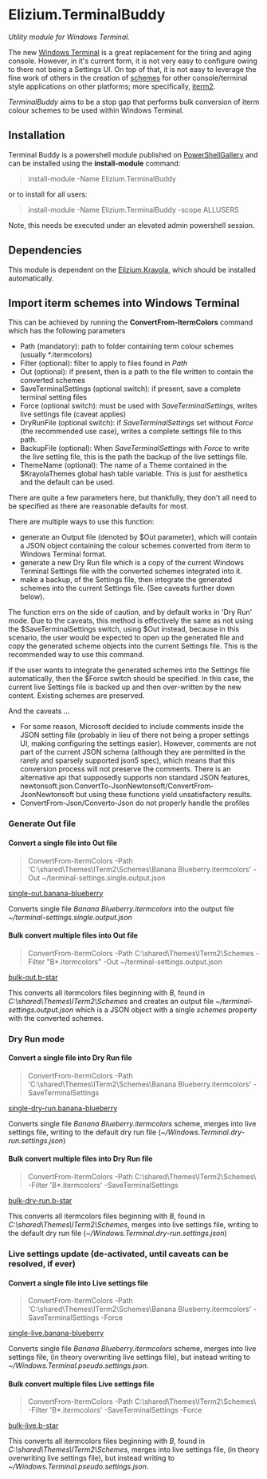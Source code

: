 # Elizium.TerminalBuddy
*Utility module for Windows Terminal.*

The new [Windows Terminal](https://github.com/Microsoft/Terminal) is a great replacement for the tiring and aging console. However, in it's current form, it is not very easy to configure owing to there not being a Settings UI. On top of that, it is not easy to leverage the fine work of others in the creation of [schemes](https://github.com/mbadolato/iTerm2-Color-Schemes) for other console/terminal style applications on other platforms; more specifically, [iterm2](https://iterm2.com/).

*TerminalBuddy* aims to be a stop gap that performs bulk conversion of iterm colour schemes to be used within Windows Terminal.

## Installation

Terminal Buddy is a powershell module published on [PowerShellGallery](https://www.powershellgallery.com/packages/Elizium.TerminalBuddy) and can be installed using the **install-module** command:

> install-module -Name Elizium.TerminalBuddy

or to install for all users:

> install-module -Name Elizium.TerminalBuddy -scope ALLUSERS

Note, this needs be executed under an elevated admin powershell session.

## Dependencies

This module is dependent on the [Elizium.Krayola](https://www.powershellgallery.com/packages/Elizium.Krayola), which should be installed automatically.

## Import iterm schemes into Windows Terminal

This can be achieved by running the **ConvertFrom-ItermColors** command which has the following parameters

* Path (mandatory): path to folder containing term colour schemes (usually *.itermcolors)
* Filter (optional): filter to apply to files found in *Path*
* Out (optional): if present, then is a path to the file written to contain the converted schemes
* SaveTerminalSettings (optional switch): if present, save a complete terminal setting files
* Force (optional switch): must be used with *SaveTerminalSettings*, writes live settings file (caveat applies)
* DryRunFile (optional switch): if *SaveTerminalSettings* set without *Force* (the recommended use case), writes a complete settings file to this path.
* BackupFile (optional): When *SaveTerminalSettings* with *Force* to write the live setting file, this is the path the backup of the live settings file.
* ThemeName (optional): The name of a Theme contained in the $KrayolaThemes global hash table variable. This is just for aesthetics and the default can be used.

There are quite a few parameters here, but thankfully, they don't all need to be specified as there are reasonable defaults for most.

There are multiple ways to use this function:

* generate an Output file (denoted by $Out parameter), which will contain a JSON object containing the colour schemes converted from iterm to Windows Terminal format.
* generate a new Dry Run file which is a copy of the current Windows Terminal Settings file with the converted schemes integrated into it.
* make a backup, of the Settings file, then integrate the generated schemes into the current Settings file. (See caveats further down below).

The function errs on the side of caution, and by default works in 'Dry Run' mode. Due to the caveats, this method is effectively the same as not using the $SaveTerminalSettings switch, using $Out instead, because in this scenario, the user would be expected to open up the generated file and copy the generated scheme objects into the current Settings file. This is the recommended way to use this command.

If the user wants to integrate the generated schemes into the Settings file automatically, then the $Force switch should be specified. In this case, the current live Settings file is backed up and then over-written by the new content. Existing schemes are preserved.

And the caveats ...

* For some reason, Microsoft decided to include comments inside the JSON setting file (probably in lieu of there not being a proper settings UI, making configuring the settings easier). However, comments are not part of the current JSON schema (although they are permitted in the rarely and sparsely supported json5 spec), which means that this conversion process will not preserve the comments. There is an alternative api that supposedly supports non standard JSON features, newtonsoft.json.ConvertTo-JsonNewtonsoft/ConvertFrom-JsonNewtonsoft but using these functions yield unsatisfactory results.
* ConvertFrom-Json/Converto-Json do not properly handle the profiles

### Generate Out file

#### Convert a single file into Out file

> ConvertFrom-ItermColors -Path 'C:\shared\Themes\ITerm2\Schemes\Banana Blueberry.itermcolors'  -Out ~/terminal-settings.single.output.json

[single-out.banana-blueberry](resources/images/single.out.banana-blueberry.jpg)

Converts single file *Banana Blueberry.itermcolors* into the output file *~/terminal-settings.single.output.json*

#### Bulk convert multiple files into Out file

> ConvertFrom-ItermColors -Path C:\shared\Themes\ITerm2\Schemes -Filter "B*.itermcolors" -Out ~/terminal-settings.output.json

[bulk-out.b-star](resources/images/bulk.out.b-star.jpg)

This converts all itermcolors files beginning with *B*, found in *C:\shared\Themes\ITerm2\Schemes* and creates an output file *~/terminal-settings.output.json* which is a JSON object with a single *schemes* property with the converted schemes.

### Dry Run mode

#### Convert a single file into Dry Run file

> ConvertFrom-ItermColors -Path 'C:\shared\Themes\ITerm2\Schemes\Banana Blueberry.itermcolors' -SaveTerminalSettings

[single-dry-run.banana-blueberry](resources/images/single.dry-run.banana-blueberry.jpg)

Converts single file *Banana Blueberry.itermcolors* scheme, merges into live settings file, writing to the default dry run file (*~/Windows.Terminal.dry-run.settings.json*)

#### Bulk convert multiple files into Dry Run file

> ConvertFrom-ItermColors -Path C:\shared\Themes\ITerm2\Schemes\ -Filter 'B*.itermcolors' -SaveTerminalSettings

[bulk-dry-run.b-star](resources/images/bulk.dry-run.b-star.jpg)

This converts all itermcolors files beginning with *B*, found in *C:\shared\Themes\ITerm2\Schemes*, merges into live settings file, writing to the default dry run file (*~/Windows.Terminal.dry-run.settings.json*)

### Live settings update (de-activated, until caveats can be resolved, if ever)

#### Convert a single file into Live settings file

> ConvertFrom-ItermColors -Path 'C:\shared\Themes\ITerm2\Schemes\Banana Blueberry.itermcolors' -SaveTerminalSettings -Force

[single-live.banana-blueberry](resources/images/single.live.banana-blueberry.jpg)

Converts single file *Banana Blueberry.itermcolors* scheme, merges into live settings file, (in theory overwriting live settings file), but instead writing to *~/Windows.Terminal.pseudo.settings.json*.

#### Bulk convert multiple files Live settings file

> ConvertFrom-ItermColors -Path C:\shared\Themes\ITerm2\Schemes\ -Filter 'B*.itermcolors' -SaveTerminalSettings -Force

[bulk-live.b-star](resources/images/bulk.live.b-star)

This converts all itermcolors files beginning with *B*, found in *C:\shared\Themes\ITerm2\Schemes*, merges into live settings file, (in theory overwriting live settings file), but instead writing to *~/Windows.Terminal.pseudo.settings.json*.
